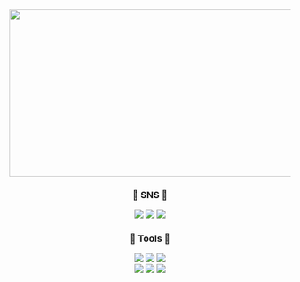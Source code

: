 <img src="https://postfiles.pstatic.net/MjAyNDAyMDhfMTMz/MDAxNzA3MzI1MjMxNTkx.KAf2iCjMG9bNdWEj2_LyjVb9vlKwwWMyLWNypoihHnAg.r5WHaWzPuLD3I_SmaMb1QKyi2fJ4OJ58BEXHT7h5O5gg.JPEG.mercury0502/tulip_wallpaper_mobile.jpg?type=w966" width="1000" height="300">
</div>
</div>
</div>
<h3 align="center">🐤 SNS 🐤</h3>
<div align="center">
  <a href="https://velog.io/@lwittyl/posts" target="_blank"><img src="https://img.shields.io/badge/Velog-DADAFC?style=flat-square&logo=Velog&logoColor=white"/></a>
  <a href="https://www.instagram.com/_witty._0/" target="_blank"><img src="https://img.shields.io/badge/Instagram-EFBAD6?style=flat-square&logo=Instagram&logoColor=white"/></a>
  <a href="mailto:mercury0502@dgu.ac.kr"><img src="https://img.shields.io/badge/Gmail-FFD6AA?style=flat-square&logo=Gmail&logoColor=white&link=mercury0502@dgu.ac.kr"/></a>

<h3 align="center">🫧 Tools 🫧</h3>
<div align="center">
  <img src="https://img.shields.io/badge/Notion-FAF0E4?style=flat-square&logo=notion&logoColor=white"/></a>
  <img src="https://img.shields.io/badge/Slack-EECFBB?style=flat-square&logo=slack&logoColor=white"/></a>
  <img src="https://img.shields.io/badge/Discord-F6B99D?style=flat-square&logo=discord&logoColor=white"/></a>
  <br>  
  <img src="https://img.shields.io/badge/Git-2ACACB?style=flat-square&logo=Git&logoColor=white"/></a>
  <img src="https://img.shields.io/badge/Github-F8DAE2?style=flat-square&logo=Github&logoColor=white"/></a>
  <img src="https://img.shields.io/badge/VSCode-DEB3CF?style=flat-square&logo=visualstudiocode&logoColor=white"/></a>
</div>
